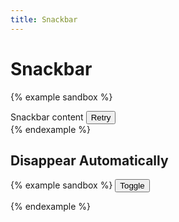 ```yaml
---
title: Snackbar
---
```


# Snackbar

{% example sandbox %}
<div class="snackbar">
  Snackbar content
  <button type="button" class="button button--text button--secondary">Retry</button>
</div>
{% endexample %}

## Disappear Automatically

{% example sandbox %}
<button type="button" id="toggle-snackbar" class="button button--contained button--primary">
  Toggle
</button>
<script type="text/javascript">
  document.querySelector('#toggle-snackbar').addEventListener('click', function() {
    this.insertAdjacentHTML('afterend', `
      <div class="snackbar" data-controller="snackbar" data-snackbar-period="5000">
        Snackbar content
      </div>
    `)
  })
</script>
{% endexample %}
